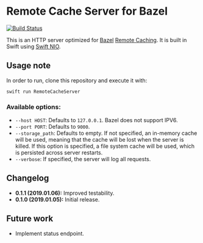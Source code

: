 # Remote Cache Server for Bazel

[![Build Status](https://travis-ci.org/sergiocampama/BazelRemoteCache.svg?branch=master)](https://travis-ci.org/sergiocampama/BazelRemoteCache)

This is an HTTP server optimized for [Bazel](https://bazel.build)
[Remote Caching](https://docs.bazel.build/versions/master/remote-caching.html).
It is built in Swift using [Swift NIO](https://github.com/apple/swift-nio).

## Usage note

In order to run, clone this repository and execute it with:
```
swift run RemoteCacheServer
```

### Available options:
* `--host HOST`: Defaults to `127.0.0.1`. Bazel does not support IPV6.
* `--port PORT`: Defaults to `9000`.
* `--storage_path`: Defaults to empty. If not specified, an in-memory cache will be used,
  meaning that the cache will be lost when the server is killed. If this option is specified,
  a file system cache will be used, which is persisted across server restarts.
* `--verbose`: If specified, the server will log all requests.

## Changelog

* **0.1.1 (2019.01.06):** Improved testability.
* **0.1.0 (2019.01.05):** Initial release.

## Future work

* Implement status endpoint.
